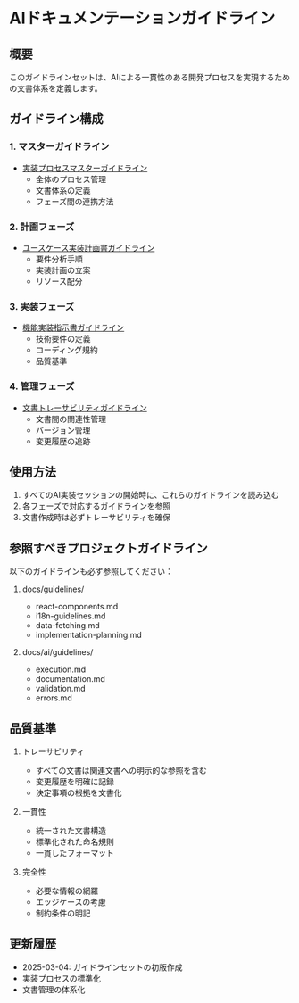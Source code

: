 # AIドキュメンテーションガイドライン

## 概要

このガイドラインセットは、AIによる一貫性のある開発プロセスを実現するための文書体系を定義します。

## ガイドライン構成

### 1. マスターガイドライン
- [実装プロセスマスターガイドライン](implementation-process-master.md)
  - 全体のプロセス管理
  - 文書体系の定義
  - フェーズ間の連携方法

### 2. 計画フェーズ
- [ユースケース実装計画書ガイドライン](usecase-implementation-plan.md)
  - 要件分析手順
  - 実装計画の立案
  - リソース配分

### 3. 実装フェーズ
- [機能実装指示書ガイドライン](feature-implementation-instruction.md)
  - 技術要件の定義
  - コーディング規約
  - 品質基準

### 4. 管理フェーズ
- [文書トレーサビリティガイドライン](document-traceability.md)
  - 文書間の関連性管理
  - バージョン管理
  - 変更履歴の追跡

## 使用方法

1. すべてのAI実装セッションの開始時に、これらのガイドラインを読み込む
2. 各フェーズで対応するガイドラインを参照
3. 文書作成時は必ずトレーサビリティを確保

## 参照すべきプロジェクトガイドライン

以下のガイドラインも必ず参照してください：

1. docs/guidelines/
   - react-components.md
   - i18n-guidelines.md
   - data-fetching.md
   - implementation-planning.md

2. docs/ai/guidelines/
   - execution.md
   - documentation.md
   - validation.md
   - errors.md

## 品質基準

1. トレーサビリティ
   - すべての文書は関連文書への明示的な参照を含む
   - 変更履歴を明確に記録
   - 決定事項の根拠を文書化

2. 一貫性
   - 統一された文書構造
   - 標準化された命名規則
   - 一貫したフォーマット

3. 完全性
   - 必要な情報の網羅
   - エッジケースの考慮
   - 制約条件の明記

## 更新履歴

- 2025-03-04: ガイドラインセットの初版作成
- 実装プロセスの標準化
- 文書管理の体系化